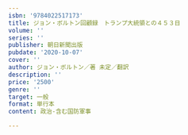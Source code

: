 ```yaml
---
isbn: '9784022517173'
title: ジョン・ボルトン回顧録　トランプ大統領との４５３日
volume: ''
series: ''
publisher: 朝日新聞出版
pubdate: '2020-10-07'
cover: ''
author: ジョン・ボルトン／著 未定／翻訳
description: ''
price: '2500'
genre: ''
target: 一般
format: 単行本
content: 政治-含む国防軍事

---
```

